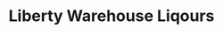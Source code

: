 ---
title: "Liberty Warehouse Liqours"
url: /buzzards-bay/liberty-warehouse-liqours/
shop: Spirituosen
---